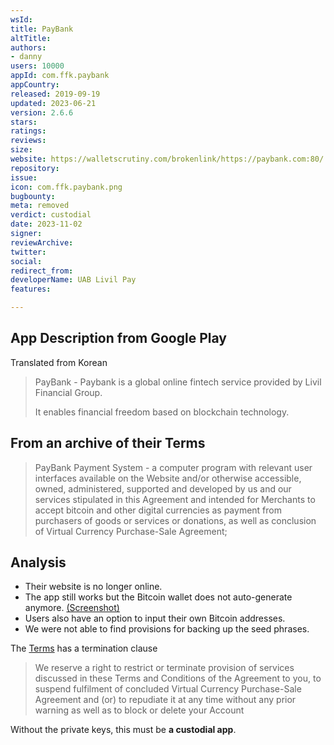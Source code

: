 ```yaml
---
wsId: 
title: PayBank
altTitle: 
authors:
- danny
users: 10000
appId: com.ffk.paybank
appCountry: 
released: 2019-09-19
updated: 2023-06-21
version: 2.6.6
stars: 
ratings: 
reviews: 
size: 
website: https://walletscrutiny.com/brokenlink/https://paybank.com:80/
repository: 
issue: 
icon: com.ffk.paybank.png
bugbounty: 
meta: removed
verdict: custodial
date: 2023-11-02
signer: 
reviewArchive: 
twitter: 
social: 
redirect_from: 
developerName: UAB Livil Pay
features: 

---
```


## App Description from Google Play

Translated from Korean

> PayBank - Paybank is a global online fintech service provided by Livil Financial Group.
>
> It enables financial freedom based on blockchain technology.

## From an archive of their Terms 

> PayBank Payment System - a computer program with relevant user interfaces available on the Website and/or otherwise accessible, owned, administered, supported and developed by us and our services stipulated in this Agreement and intended for Merchants to accept bitcoin and other digital currencies as payment from purchasers of goods or services or donations, as well as conclusion of Virtual Currency Purchase-Sale Agreement;

## Analysis 

- Their website is no longer online. 
- The app still works but the Bitcoin wallet does not auto-generate anymore. [(Screenshot)](https://twitter.com/BitcoinWalletz/status/1649639769301979136/photo/1)
- Users also have an option to input their own Bitcoin addresses. 
- We were not able to find provisions for backing up the seed phrases. 

The [Terms](https://web.archive.org/web/20220625053945/https://www.paybank.com/terms) has a termination clause 

> We reserve a right to restrict or terminate provision of services discussed in these Terms and Conditions of the Agreement to you, to suspend fulfilment of concluded Virtual Currency Purchase-Sale Agreement and (or) to repudiate it at any time without any prior warning as well as to block or delete your Account 

Without the private keys, this must be **a custodial app**.